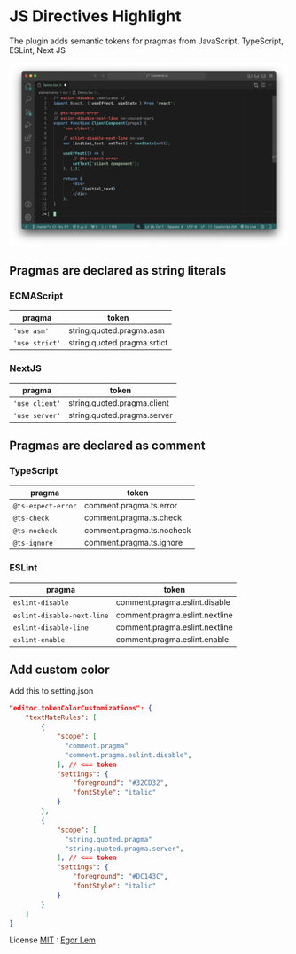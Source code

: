 # JS Directives Highlight

The plugin adds semantic tokens for pragmas from JavaScript, TypeScript, ESLint, Next JS

![js prgama](https://github.com/egorlem/ultima.workspace/blob/main/demos/js-pragmas-highlight-demo.png?raw=true)

## Pragmas are declared as string literals

### ECMAScript

| pragma | token |
| --- | --- |
| ```'use asm'``` | string.quoted.pragma.asm |
| ```'use strict'``` | string.quoted.pragma.srtict |

### NextJS

| pragma | token |
| --- | --- |
| ```'use client'``` | string.quoted.pragma.client |
| ```'use server'``` | string.quoted.pragma.server |

## Pragmas are declared as comment 

### TypeScript

| pragma | token |
| --- | --- |
| ```@ts-expect-error``` | comment.pragma.ts.error |
| ```@ts-check``` | comment.pragma.ts.check |
| ```@ts-nocheck``` | comment.pragma.ts.nocheck |
| ```@ts-ignore``` | comment.pragma.ts.ignore |

### ESLint

| pragma | token |
| --- | --- |
| ```eslint-disable``` |  comment.pragma.eslint.disable |
| ```eslint-disable-next-line``` | comment.pragma.eslint.nextline |
| ```eslint-disable-line``` | comment.pragma.eslint.nextline |
| ```eslint-enable``` | comment.pragma.eslint.enable |


## Add custom color

Add this to setting.json 

```json
"editor.tokenColorCustomizations": {
    "textMateRules": [
        {
            "scope": [
              "comment.pragma"
              "comment.pragma.eslint.disable", 
            ], // <== token
            "settings": {
                "foreground": "#32CD32",
                "fontStyle": "italic"
            }
        },
        {
            "scope": [
              "string.quoted.pragma"
              "string.quoted.pragma.server", 
            ], // <== token
            "settings": {
                "foreground": "#DC143C",
                "fontStyle": "italic"
            }
        }
    ]
}
```

License [MIT](https://github.com/egorlem/ultima.workspace/blob/8c54db8b8cbdb6eaf358aadc46b827fe668ba499/packages/vscode-js-pragmas-highlight/LICENSE) : [Egor Lem](https://egorlem.com/)

